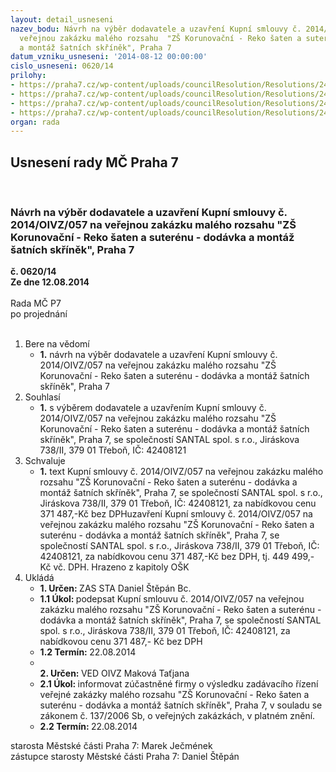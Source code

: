 ```yaml
---
layout: detail_usneseni
nazev_bodu: Návrh na výběr dodavatele a uzavření Kupní smlouvy č. 2014/OIVZ/057 na
  veřejnou zakázku malého rozsahu  "ZŠ Korunovační - Reko šaten a suterénu - dodávka
  a montáž šatních skříněk", Praha 7
datum_vzniku_usneseni: '2014-08-12 00:00:00'
cislo_usneseni: 0620/14
prilohy:
- https://praha7.cz/wp-content/uploads/councilResolution/Resolutions/24761/37-14-2._n%c3%a1vrh_kupn%c3%ad_smlouvy_-_op.docx
- https://praha7.cz/wp-content/uploads/councilResolution/Resolutions/24761/37-14-3._cenov%c3%a1_nab%c3%addka.pdf
- https://praha7.cz/wp-content/uploads/councilResolution/Resolutions/24761/37-14-4._v%c3%bdzva_k_pod%c3%a1n%c3%ad_cenovov%c3%a9_nab%c3%addky.doc
- https://praha7.cz/wp-content/uploads/councilResolution/Resolutions/24761/37-14-6._v%c3%bdpis_z_or.pdf
organ: rada
---
```

<div id="ucUsn_pList" class="usn">
	<span><h2>Usnesení rady MČ Praha 7 </h2>
<br></span><div class="standBody">
<span><h3>Návrh na výběr dodavatele a uzavření Kupní smlouvy č. 2014/OIVZ/057 na veřejnou zakázku malého rozsahu  "ZŠ Korunovační - Reko šaten a suterénu - dodávka a montáž šatních skříněk", Praha 7</h3></span><div class="center">
		<strong>č. 0620/14</strong><br>
	</div>
<div class="center">
		<strong>Ze dne 12.08.2014</strong><br><br>
	</div>Rada MČ P7<br> po projednání<br><br><ol>
<li>Bere na vědomí<ul><li>
<strong>1.</strong> návrh na výběr dodavatele a uzavření Kupní smlouvy č. 2014/OIVZ/057 na veřejnou zakázku malého rozsahu  "ZŠ Korunovační - Reko šaten a suterénu - dodávka a montáž šatních skříněk", Praha 7</li></ul>
</li>
<li>Souhlasí<ul><li>
<strong>1.</strong> s výběrem dodavatele a uzavřením Kupní smlouvy č. 2014/OIVZ/057 na veřejnou zakázku malého rozsahu "ZŠ Korunovační - Reko šaten a suterénu - dodávka a montáž šatních skříněk", Praha 7, se společností SANTAL spol. s r.o., Jiráskova 738/II, 379 01 Třeboň, IČ: 42408121</li></ul>
</li>
<li>Schvaluje<ul><li>
<strong>1.</strong> text  Kupní smlouvy č. 2014/OIVZ/057 na veřejnou zakázku malého rozsahu "ZŠ Korunovační - Reko šaten a suterénu - dodávka a montáž šatních skříněk", Praha 7, se společností SANTAL spol. s r.o., Jiráskova 738/II, 379 01 Třeboň, IČ: 42408121, za nabídkovou cenu 371 487,-Kč bez DPHuzavření Kupní smlouvy č. 2014/OIVZ/057 na veřejnou zakázku malého rozsahu "ZŠ Korunovační - Reko šaten a suterénu - dodávka a montáž šatních skříněk", Praha 7, se společností SANTAL spol. s r.o., Jiráskova 738/II, 379 01 Třeboň, IČ: 42408121, za nabídkovou cenu  371 487,-Kč bez DPH, tj.  449 499,- Kč vč. DPH. Hrazeno z kapitoly OŠK </li></ul>
</li>
<li>Ukládá<ul>
<li>
<strong>1. Určen: </strong>ZAS STA Daniel Štěpán Bc.</li>
<li>
<strong>1.1 Úkol: </strong>podepsat  Kupní smlouvu č. 2014/OIVZ/057 na veřejnou zakázku malého rozsahu "ZŠ Korunovační - Reko šaten a suterénu - dodávka a montáž šatních skříněk", Praha 7, se společností SANTAL spol. s r.o., Jiráskova 738/II, 379 01 Třeboň, IČ: 42408121, za nabídkovou cenu 371 487,- Kč bez DPH </li>
<li>
<strong>1.2 Termín: </strong>22.08.2014</li>
<li>
<strong><br>2. Určen: </strong>VED OIVZ Maková Taťjana</li>
<li>
<strong>2.1 Úkol: </strong>informovat zúčastněné firmy o výsledku zadávacího řízení veřejné zakázky malého rozsahu "ZŠ Korunovační - Reko šaten a suterénu - dodávka a montáž šatních skříněk", Praha 7, v souladu se zákonem č. 137/2006 Sb, o veřejných zakázkách, v platném znění.    </li>
<li>
<strong>2.2 Termín: </strong>22.08.2014</li>
</ul>
</li>
</ol>starosta Městské části Praha 7: Marek Ječmének<br>zástupce starosty Městské části Praha 7: Daniel Štěpán 
</div>
</div>